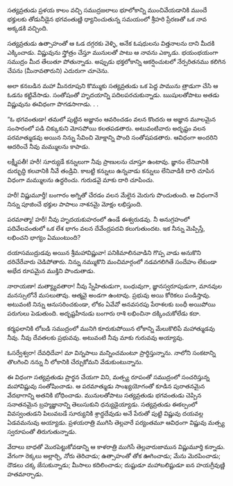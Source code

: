 ﻿సత్యవ్రతుడు ప్రళయ కాలం వచ్చి సముద్రజలాలు భూలోకాన్ని ముంచివేయడానికి ముందే భక్తులకు తోడునీడైన భగవంతుణ్ణి ధ్యానించుతున్న సమయంలో శ్రీహరి ప్రేరణతో ఒక నావ అక్కడకి వచ్చింది. 

సత్యవ్రతుడు ఉత్సాహంతో ఆ ఓడ దగ్గరకు వెళ్ళి, అనేక ఓషధులను విత్తనాలను దాని మీదకి ఎక్కించాడు. విష్ణువును స్త్రోత్రం చేస్తూ మునులతో పాటు ఆ నావను ఎక్కాడు. భయంభయంగా సముద్రం మీద తేలుతూ పోతున్నాడు. అప్పుడు భక్తలోకాన్ని ఆకర్షించుటలో నేర్పరితనము కలిగిన చేపను (మీనావతారుని) ఎదురుగా చూచెను. 

అలా కనబడిన మహా మీనరూపుని కొమ్ముకు సత్యవ్రతుడు ఒక పెద్ద పామును త్రాడుగా చేసి ఆ ఓడను కట్టివేసాడు. సంతోషంతో హృదయాన్ని పదిలపరచుకున్నాడు. ఋషులతోపాటు అతడు విష్ణువును ఈవిధంగా పొగడసాగాడు. . . 

“ఓ భగవంతుడా! తమలో పుట్టిన అజ్ఞానం ఆవరించడం వలన కొందరు ఆ అజ్ఞాన మూలమైన సంసారంలో పడి చిక్కుకుని మోసపోయి కలతపడతారు. అటువంటివారు అదృష్టం వలన పరమాత్ముడవు అయిన నిన్ను సేవించి మోక్షాన్ని పొంది సంతోషపడతారు. ఆవిధంగా అందరిని ఆదరించే నీవు మమ్ములను కాపాడు. 

లక్ష్మీపతీ! హరీ! సూర్యుడే కన్నులుగా నీవు ప్రాణులను చూస్తూ ఉంటావు. జ్ఞానం లేనివానికి దుర్భుద్ధి కలవానికి నీవే తండ్రివి. కాబట్టి కన్నులు ఉన్నవాడు కన్నులు లేనివాడికి దారి చూపిన విధంగా మమ్ములను ఉధ్దరించు. గురుడవై మాకు దారి చూపించు. 

హరీ! విష్ణుమూర్తీ! బంగారం అగ్నితో చేరడం వలన మేలైన మెరుగు పొందుతుంది. ఆ విధంగానే నిన్ను పూజించే భక్తుల పాపాలు నాశనమై మోక్షం లభిస్తుంది. 

పరమాత్మా! హరీ! నీవు హృదయకుహరంలో ఉండే ఈశ్వరుడవు. నీ అనుగ్రహంలో పదివేలవంతులో ఒక లేశ భాగం వలన దేవేంద్రపదవి కలుగుతుందట. ఇక నీన్ను మెప్పిస్తే, లభించని భాగ్యం ఏముంటుంది? 

దయాసముద్రుడవు అయిన శ్రీమహావిష్ణువా! పనికిమాలినవాడిని గొప్ప వాడు అనుకొని దరిచేరేవారు చెడిపోతారు. నిన్ను నమ్ముకొని మంచిమార్గంలో నడవగలిగితే సందేహం లేకుండా అభేద రూపమైన ముక్తిని పొందుతాడు. 

నారాయణా! మత్య్యావతారా! నీవు స్నేహితుడుగా, బంధువుగా, జ్ఞానస్వరూపుడుగా, మానవుల మనస్సులోనే మసలుతావు. ఆత్మవై అండగా ఉంటావు. ప్రభువు అయి కోరికలు పండిస్తావు. అటువంటి నిన్ను ఆనుసరించకుండా, లోకం ఏవేవో అనవసరపు పేరాశలకు బంధీ అయిపోయి పరుగులు పెడుతుంది. అదృష్టహీనుడు బంగారు రాశి లభించినా దక్కించుకోలేడు కదా. 

కర్మఫలానికి లోబడి సముద్రంలో మునిగి కూరుకుపోయిన లోకాన్ని మేలుకొలిపే మహాత్ముడవు నీవు. నీవు దేవతలకు ప్రభువవు. అటువంటి నీవు మాకు గురువవు అయ్యావు. 

ఓసర్వేశ్వరా! దేవధిదేవా! మా విన్నపాలు మన్నించమంటూ ప్రార్థిస్తున్నాను. నాలోని సంకటాన్ని తొలగించి నన్ను నీ లోకానికి చేర్చుకోమని వేడుకుంటున్నాను. 

ఈ విధంగా సత్యవ్రతుడు ప్రార్థన చేయగా విని, మత్స్య రూపంతో సముద్రంలో సంచరిస్తున్న మహావిష్ణువు సంతోషించాడు. ఆ పరమాత్ముడు సాంఖ్యయోగంతో కూడిన పురాతనమైన వేదభాగాన్ని అతనికి బోధించాడు. మునులతోపాటు సత్యవ్రతుడు భగవంతుడు చెప్పిన సనాతనమైన బ్రహ్మజ్ఞానాన్ని తెలుసుకుని ధన్యుడైయ్యాడు. సత్యవ్రతుడు ఈకల్పంలో వివస్వంతుడని పిలువబడే సూర్యునికి శ్రాద్ధదేవుడు అనే పేరుతో పుట్టి విష్ణువు దయవల్ల ఏడవమనువు అయ్యాడు. ప్రళయరాత్రి ముగిసి తెల్లవారే పర్యంతమూ ఆవిధంగా విష్ణువు మత్స్య స్వరూపంతో తిరుగుతున్నాడు. 

వేదాలు బాధతో మొరపెట్టుకోవడాన్ని ఆ కాళరాత్రి ముగిసే తెల్లవారుజామున విష్ణుమూర్తి కన్నాడు. వేగంగా రెక్కలు అల్లార్చి, నోరు తెరిచాడు; ఉత్సాహంతో తోక ఊగించాడు; మేను మెరపించాడు; దౌడలు చక్క జేసుకున్నాడు; మీసాలు కదిలించాడు; దుష్టుడూ మహాబలిష్టుడూ ఐన హయగ్రీవుణ్ణి హతమార్చాడు. 

